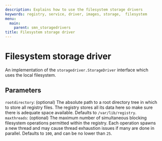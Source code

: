 ```yaml
---
description: Explains how to use the filesystem storage drivers
keywords: registry, service, driver, images, storage,  filesystem
menu:
  main:
    parent: smn_storagedrivers
title: Filesystem storage driver
---
```


# Filesystem storage driver

An implementation of the `storagedriver.StorageDriver` interface which uses the local filesystem.

## Parameters

`rootdirectory`: (optional) The absolute path to a root directory tree in which
to store all registry files. The registry stores all its data here so make sure
there is adequate space available. Defaults to `/var/lib/registry`.
`maxthreads`: (optional) The maximum number of simultaneous blocking filesystem
operations permitted within the registry. Each operation spawns a new thread and
may cause thread exhaustion issues if many are done in parallel. Defaults to
`100`, and can be no lower than `25`.